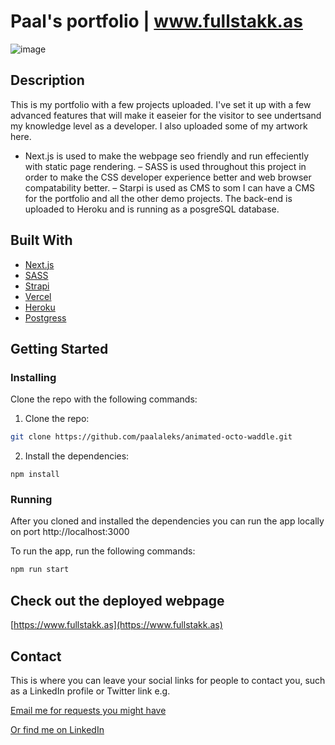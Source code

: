 # Paal's portfolio | www.fullstakk.as

![image](https://res.cloudinary.com/paalaleks/image/upload/v1671388770/Screenshot_2022-12-18_at_19.38.36_ckw2b2.png)

## Description

This is my portfolio with a few projects uploaded. I've set it up with a few advanced features that will make it easeier for the visitor to see undertsand my knowledge level as a developer. I also uploaded some of my artwork here.


- Next.js is used to make the webpage seo friendly and run effeciently with static page rendering.
– SASS is used throughout this project in order to make the CSS developer experience better and web browser compatability better. 
– Starpi is used as CMS to som I can have a CMS for the portfolio and all the other demo projects. The back-end is uploaded to Heroku and is running as a posgreSQL database.

## Built With

- [Next.js](https://nextjs.org/)
- [SASS](https://sass-lang.com/)
- [Strapi](https://strapi.io/)
- [Vercel](https://vercel.com/)
- [Heroku](https://heroku.com/)
- [Postgress](http://postgressql.org/)


## Getting Started

### Installing

Clone the repo with the following commands:

1. Clone the repo:

```bash
git clone https://github.com/paalaleks/animated-octo-waddle.git
```

2. Install the dependencies:

```
npm install
```

### Running

After you cloned and installed the dependencies you can run the app locally on port http://localhost:3000

To run the app, run the following commands:

```bash
npm run start
```

## Check out the deployed webpage

[https://www.fullstakk.as](https://www.fullstakk.as)


## Contact

This is where you can leave your social links for people to contact you, such as a LinkedIn profile or Twitter link e.g.

[Email me for requests you might have](mailto:paalaleks@hotmail.com)

[Or find me on LinkedIn](www.linkedin.com/in/fullstakk)



